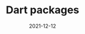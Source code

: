 ---
title: 'Dart packages'
SEOtitle: 'Setup your Flutter (Dart) development environment'
linkTitle: 'Dart packages'
Description: 'Get your environment ready to develop a Flutter app'
content: 'Get your environment ready to develop a Flutter app'
weight: 1
date: 2021-12-12
---